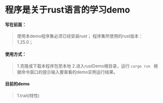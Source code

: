 # 程序是关于rust语言的学习demo

#### 写在前面：
>使用本demo程序集必须已经安装rust；
>程序集所使用的rust版本：1.25.0；

#### 使用方式：
>1.克隆或下载本程序包至本地
>2.进入rustDemo根目录，运行
`cargo run `
根据命令窗口的提示输入要查看的demo实例运行结果。



#### 目前的demo
>1.trait(特性)
